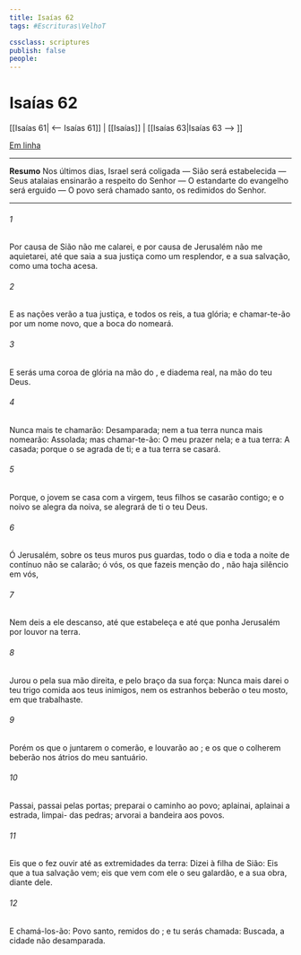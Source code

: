 ```yaml
---
title: Isaías 62
tags: #Escrituras\VelhoT

cssclass: scriptures
publish: false
people:
---
```


# Isaías 62
[[Isaías 61| <-- Isaías 61]] | [[Isaías]] | [[Isaías 63|Isaías 63 --> ]]

[Em linha](https://churchofjesuschrist.org/study/scriptures/ot/isa/62?lang=por)

---
__Resumo__
Nos últimos dias, Israel será coligada — Sião será estabelecida — Seus atalaias ensinarão a respeito do Senhor — O estandarte do evangelho será erguido — O povo será chamado santo, os redimidos do Senhor.

---
###### 1 
Por causa de Sião não me calarei, e por causa de Jerusalém não me aquietarei, até que saia a sua justiça como um resplendor, e a sua salvação, como uma tocha acesa.

###### 2 
E as nações verão a tua justiça, e todos os reis, a tua glória; e chamar-te-ão por um nome novo, que a boca do  nomeará.

###### 3 
E serás uma coroa de glória na mão do , e  diadema real, na mão do teu Deus.

###### 4 
Nunca mais te chamarão: Desamparada; nem a tua terra nunca mais nomearão: Assolada; mas chamar-te-ão: O meu prazer  nela; e a tua terra: A casada; porque o  se agrada de ti; e a tua terra se casará.

###### 5 
Porque,  o jovem se casa com a virgem,  teus filhos se casarão contigo; e  o noivo se alegra da noiva,  se alegrará de ti o teu Deus.

###### 6 
Ó Jerusalém, sobre os teus muros pus guardas,  todo o dia e toda a noite de contínuo não se calarão; ó vós, os que fazeis menção do , não haja silêncio em vós,

###### 7 
Nem deis a ele descanso, até que estabeleça e até que ponha Jerusalém por louvor na terra.

###### 8 
Jurou o  pela sua mão direita, e pelo braço da sua força: Nunca mais darei o teu trigo  comida aos teus inimigos, nem os estranhos beberão o teu mosto, em que trabalhaste.

###### 9 
Porém os que o juntarem o comerão, e louvarão ao ; e os que o colherem beberão nos átrios do meu santuário.

###### 10 
Passai, passai pelas portas; preparai o caminho ao povo; aplainai, aplainai a estrada, limpai- das pedras; arvorai a bandeira aos povos.

###### 11 
Eis que o  fez ouvir até as extremidades da terra: Dizei à filha de Sião: Eis que a tua salvação vem; eis que vem com ele o seu galardão, e a sua obra, diante dele.

###### 12 
E chamá-los-ão: Povo santo, remidos do ; e tu serás chamada: Buscada, a cidade não desamparada.

